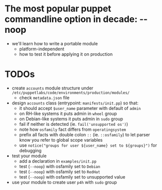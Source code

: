 # The most popular puppet commandline option in decade: --noop

* we'll learn how to write a portable module
  * platform-independent
  * how to test it before applying it on production

# TODOs

* create ```accounts``` module structure under ```/etc/puppetlabs/code/environments/production/modules/```
  * check ```metadata.json``` file
* design ```accounts``` class (entrypoint: ```manifests/init.pp```) so that:
  * it should accept ```$user_name``` parameter with default of ```admin```
  * on RH-like systems it puts admin in ```wheel``` group
  * on Debian-like systems it puts admin in ```sudo``` group
  * fail if neither is detected (ie. ```fail('unsupported os')```)
  * note how ```osfamily``` fact differs from ```operatingsystem```
  * prefix all facts with double colon ```::``` (ie. ```::osfamily```) to let parser know you refer to global scope variables
  * use ```notice("groups for user ${user_name} set to ${groups}")``` for debugging
* test your module
  * add a declaration in ```examples/init.pp```
  * test (```--noop```) with osfamily set to ```Debian```
  * test (```--noop```) with osfamily set to ```RedHat```
  * test (```--noop```) with osfamily set to unsupported value
* use your module to create user ```p4h``` with ```sudo``` group
